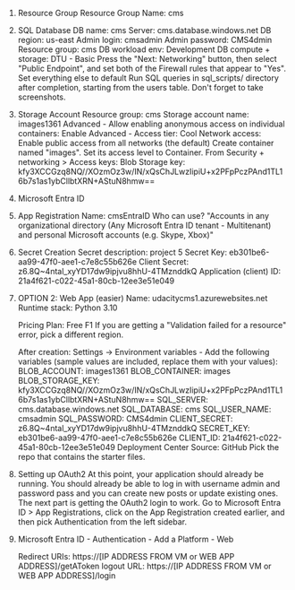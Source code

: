 1. Resource Group
	Resource Group Name: cms

2. SQL Database
	DB name: cms
	Server: cms.database.windows.net
	DB region: us-east
	Admin login: cmsadmin
	Admin password: CMS4dmin
	Resource group: cms
	DB workload env: Development
	DB compute + storage: DTU - Basic
	Press the "Next: Networking" button, then select "Public Endpoint", and set both of the Firewall rules that appear to "Yes".
	Set everything else to default
	Run SQL queries in sql_scripts/ directory after completion, starting from the users table. Don't forget to take screenshots.


3. Storage Account
	Resource group: cms
	Storage account name: images1361
	Advanced - Allow enabling anonymous access on individual containers: Enable
	Advanced - Access tier: Cool
	Network access: Enable public access from all networks (the default)
	Create container named "images". Set its access level to Container.
	From Security + networking > Access keys:
	Blob Storage key: kfy3XCCGzq8NQ//XOzmOz3w/IN/xQsChJLwzIipiU+x2PFpPczPAnd1TL16b7s1as1ybCllbtXRN+AStuN8hmw==

4. Microsoft Entra ID
5. App Registration
	Name: cmsEntraID
	Who can use? "Accounts in any organizational directory (Any Microsoft Entra ID tenant - Multitenant) and personal Microsoft accounts (e.g. Skype, Xbox)"
6. Secret Creation
	Secret description: project 5
	Secret Key: eb301be6-aa99-47f0-aee1-c7e8c55b626e
	Client Secret: z6.8Q~4ntal_xyYD17dw9ipjvu8hhU-4TMznddkQ
	Application (client) ID: 21a4f621-c022-45a1-80cb-12ee3e51e049
7. OPTION 2: Web App (easier)
	Name: udacitycms1.azurewebsites.net
	Runtime stack: Python 3.10
	
	Pricing Plan: Free F1
	If you are getting a "Validation failed for a resource" error, pick a different region.
	
	After creation:
	Settings -> Environment variables - Add the following variables (sample values are included, replace them with your values):
	BLOB_ACCOUNT: images1361
	BLOB_CONTAINER: images
	BLOB_STORAGE_KEY: kfy3XCCGzq8NQ//XOzmOz3w/IN/xQsChJLwzIipiU+x2PFpPczPAnd1TL16b7s1as1ybCllbtXRN+AStuN8hmw==
	SQL_SERVER: cms.database.windows.net
	SQL_DATABASE: cms
	SQL_USER_NAME: cmsadmin
	SQL_PASSWORD: CMS4dmin
	CLIENT_SECRET: z6.8Q~4ntal_xyYD17dw9ipjvu8hhU-4TMznddkQ
	SECRET_KEY: eb301be6-aa99-47f0-aee1-c7e8c55b626e
	CLIENT_ID: 21a4f621-c022-45a1-80cb-12ee3e51e049
	Deployment Center
	Source: GitHub
	Pick the repo that contains the starter files.
8. Setting up OAuth2
	At this point, your application should already be running. You should already be able to log in with username admin and password pass and you can create new posts or update existing ones.
	The next part is getting the OAuth2 login to work.
	Go to Microsoft Entra ID > App Registrations, click on the App Registration created earlier, and then pick Authentication from the left sidebar.
9. Microsoft Entra ID - Authentication - Add a Platform - Web
	
	Redirect URIs: https://[IP ADDRESS FROM VM or WEB APP ADDRESS]/getAToken
	logout URL: https://[IP ADDRESS FROM VM or WEB APP ADDRESS]/login